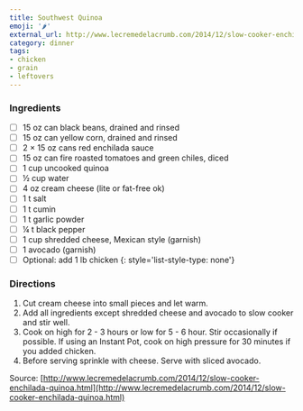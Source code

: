 ```yaml
---
title: Southwest Quinoa
emoji: '🌶'
external_url: http://www.lecremedelacrumb.com/2014/12/slow-cooker-enchilada-quinoa.html
category: dinner
tags:
- chicken
- grain
- leftovers
---
```


### Ingredients

- [ ] 15 oz can black beans, drained and rinsed
- [ ] 15 oz can yellow corn, drained and rinsed
- [ ] 2 × 15 oz cans red enchilada sauce
- [ ] 15 oz can fire roasted tomatoes and green chiles, diced
- [ ] 1 cup uncooked quinoa
- [ ] ½ cup water
- [ ] 4 oz cream cheese (lite or fat-free ok)
- [ ] 1 t salt
- [ ] 1 t cumin
- [ ] 1 t garlic powder
- [ ] ¼ t black pepper
- [ ] 1 cup shredded cheese, Mexican style (garnish)
- [ ] 1 avocado (garnish)
- [ ] Optional: add 1 lb chicken
{: style='list-style-type: none'}

### Directions

1. Cut cream cheese into small pieces and let warm.
2. Add all ingredients except shredded cheese and avocado to slow cooker and stir well.
3. Cook on high for 2 - 3 hours or low for 5 - 6 hour. Stir occasionally if possible. If using an Instant Pot, cook on high pressure for 30 minutes if you added chicken.
4. Before serving sprinkle with cheese. Serve with sliced avocado.

Source: [http://www.lecremedelacrumb.com/2014/12/slow-cooker-enchilada-quinoa.html](http://www.lecremedelacrumb.com/2014/12/slow-cooker-enchilada-quinoa.html)
